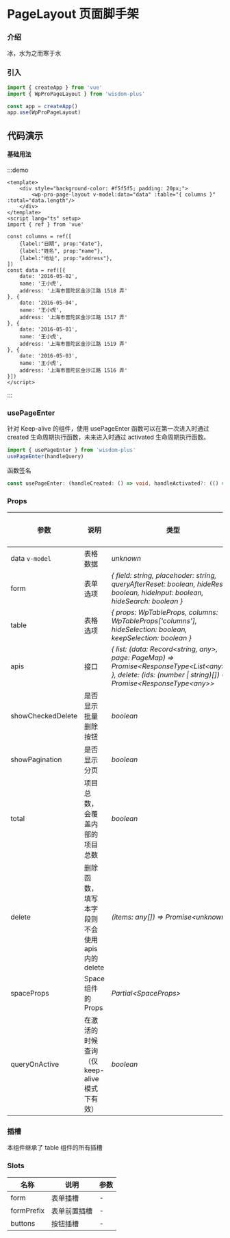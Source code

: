 # PageLayout 页面脚手架

### 介绍

冰，水为之而寒于水

### 引入

```js
import { createApp } from 'vue'
import { WpProPageLayout } from 'wisdom-plus'

const app = createApp()
app.use(WpProPageLayout)
```

## 代码演示

#### 基础用法

:::demo
```vue
<template>
    <div style="background-color: #f5f5f5; padding: 20px;">
        <wp-pro-page-layout v-model:data="data" :table="{ columns }" :total="data.length"/>
    </div>
</template>
<script lang="ts" setup>
import { ref } from 'vue'

const columns = ref([
    {label:"日期", prop:"date"},
    {label:"姓名", prop:"name"},
    {label:"地址", prop:"address"},
])
const data = ref([{
    date: '2016-05-02',
    name: '王小虎',
    address: '上海市普陀区金沙江路 1518 弄'
}, {
    date: '2016-05-04',
    name: '王小虎',
    address: '上海市普陀区金沙江路 1517 弄'
}, {
    date: '2016-05-01',
    name: '王小虎',
    address: '上海市普陀区金沙江路 1519 弄'
}, {
    date: '2016-05-03',
    name: '王小虎',
    address: '上海市普陀区金沙江路 1516 弄'
}])
</script>
```
:::

### usePageEnter

针对 Keep-alive 的组件，使用 usePageEnter 函数可以在第一次进入时通过 created 生命周期执行函数，未来进入时通过 activated 生命周期执行函数。

```ts
import { usePageEnter } from 'wisdom-plus'
usePageEnter(handleQuery)
```

函数签名

```ts
const usePageEnter: (handleCreated: () => void, handleActivated?: (() => void) | undefined) => void
```

### Props

| 参数      | 说明                                          | 类型                                                                  | 默认值                |
| --------- |---------------------------------------------|---------------------------------------------------------------------|--------------------|
| data `v-model` | 表格数据       | _unknown_                                                      | -                  |
| form   | 表单选项                  | _{ field: string, placehoder: string, queryAfterReset: boolean, hideReset: boolean, hideInput: boolean, hideSearch: boolean }_                                                            | -                  |
| table | 表格选项 | _{ props: WpTableProps, columns: WpTableProps['columns'], hideSelection: boolean, keepSelection: boolean }_ | -                  |
| apis | 接口 | _{ list: (data: Record\<string, any>, page: PageMap) => Promise\<ResponseType\<List\<any>>> }, delete: (ids: (number \| string)[]) => Promise\<ResponseType\<any>>_ | - |
| showCheckedDelete | 是否显示批量删除按钮 | _boolean_ | - |
| showPagination | 是否显示分页 | _boolean_ | - |
| total | 项目总数，会覆盖内部的项目总数 | _boolean_ | - |
| delete | 删除函数，填写本字段则不会使用 apis 内的 delete | _(items: any[]) => Promise\<unknown>_ | - |
| spaceProps | Space 组件的 Props | _Partial\<SpaceProps>_ | - |
| queryOnActive | 在激活的时候查询（仅 keep-alive 模式下有效） | _boolean_ | - |

### 插槽

本组件继承了 table 组件的所有插槽

### Slots

| 名称    | 说明     | 参数 |
| ------- | -------- | --- |
| form | 表单插槽 | - |
| formPrefix | 表单前置插槽 | - |
| buttons | 按钮插槽 | - |